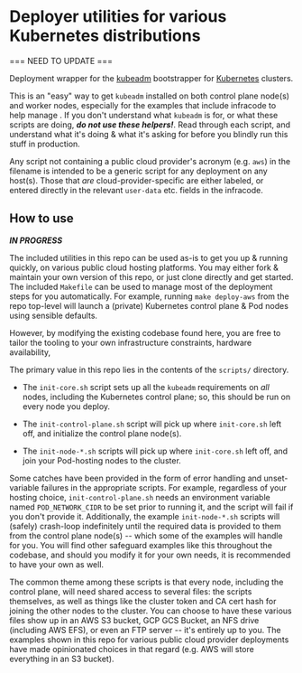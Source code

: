 Deployer utilities for various Kubernetes distributions
=======================================================

=== NEED TO UPDATE ===

Deployment wrapper for the
[kubeadm](https://kubernetes.io/docs/setup/production-environment/tools/kubeadm)
bootstrapper for [Kubernetes](https://kubernetes.io) clusters.

This is an "easy" way to get `kubeadm` installed on both control plane node(s)
and worker nodes, especially for the examples that include infracode to help
manage . If you don't understand what `kubeadm` is for, or what these scripts
are doing, ***do not use these helpers!***. Read through each script, and
understand what it's doing & what it's asking for before you blindly run this
stuff in production.

Any script not containing a public cloud provider's acronym (e.g. `aws`) in the
filename is intended to be a generic script for any deployment on any host(s).
Those that *are* cloud-provider-specific are either labeled, or entered directly
in the relevant `user-data` etc. fields in the infracode.

How to use
----------

***IN PROGRESS***

The included utilities in this repo can be used as-is to get you up & running
quickly, on various public cloud hosting platforms. You may either fork &
maintain your own version of this repo, or just clone directly and get started.
The included `Makefile` can be used to manage most of the deployment steps for
you automatically. For example, running `make deploy-aws` from the repo
top-level will launch a (private) Kubernetes control plane & Pod nodes using
sensible defaults.

However, by modifying the existing codebase found here, you are free to tailor
the tooling to your own infrastructure constraints, hardware availability, 

The primary value in this repo lies in the contents of the `scripts/` directory.

- The `init-core.sh` script sets up all the `kubeadm` requirements on *all*
  nodes, including the Kubernetes control plane; so, this should be run on every
  node you deploy.

- The `init-control-plane.sh` script will pick up where `init-core.sh` left off,
  and initialize the control plane node(s).

- The `init-node-*.sh` scripts will pick up where `init-core.sh` left off, and
  join your Pod-hosting nodes to the cluster.

Some catches have been provided in the form of error handling and unset-variable
failures in the appropriate scripts. For example, regardless of your hosting
choice, `init-control-plane.sh` needs an environment variable named
`POD_NETWORK_CIDR` to be set prior to running it, and the script will fail if
you don't provide it. Additionally, the example `init-node-*.sh` scripts will
(safely) crash-loop indefinitely until the required data is provided to them
from the control plane node(s) -- which some of the examples will handle for
you. You will find other safeguard examples like this throughout the codebase,
and should you modify it for your own needs, it is recommended to have your own
as well.

The common theme among these scripts is that every node, including the control
plane, will need shared access to several files: the scripts themselves, as well
as things like the cluster token and CA cert hash for joining the other nodes to
the cluster. You can choose to have these various files show up in an AWS S3
bucket, GCP GCS Bucket, an NFS drive (including AWS EFS), or even an FTP server
-- it's entirely up to you. The examples shown in this repo for various public
cloud provider deployments have made opinionated choices in that regard (e.g.
AWS will store everything in an S3 bucket).
